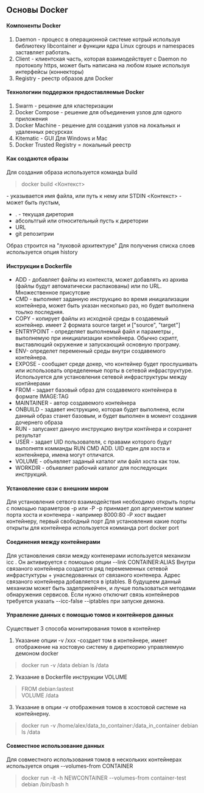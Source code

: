 ##            Основы Docker


#### Компоненты Docker
1. Daemon - процесс в операционной системе котрый используя библиотеку libcontainer   и функции ядра Linux cgroups и namespaces заставляет работать.
2. Client - клиентская часть, которая взаимодействует с Daemon по протоколу  https, может быть написана на любом языке используя интерфейсы (коннекторы)
3. Registry - реестр образов для Docker

#### Технологиии поддержки предоставляемые Docker
1. Swarm - решение для кластеризации
2. Docker Compose - решение для объединения узлов для одного приложения
3. Docker Machine - решение для создания узлов на локальных и удаленных ресурсках
4. Kitematic - GUI Для Windows и Mac
5. Docker Trusted Registry = локальный  реестр


#### Как создаются образы
Для создания образа используется команда build
> docker build <Dockerfile> <Контекст>

<Dockerfile> - указывается имя файла, или путь к нему или STDIN
<Контекст> - может быть пустым,
  * . - текущая диретория
  * абсольтгый или относительный пусть к диретории
  * URL
  * git репозитрии

Образ строится на "луковой архитектуре"
Для получения списка слоев используется опция history

#### Инструкции в Dockerfile
* ADD - добавляет файлы из контекста, может добавлять из архива (файлы будут автоматически распакованы) или по URL. Множественное присутсвие
* CMD - выполняет заданную инструкцию во время инициализации контейнера, может быть указан несколько раз, но будет выполнена тоьлко последняя.
* COPY - копирует файлы из исходной среды в создавемый контейнер. имеет 2 формата source target и ["source", "target"]
* ENTRYPOINT - определяет выполнемый файл и параметры , выполнемую при инициализации контейнера. Обычно скрипт, выставлющий окружение и запускающий основную програму.
* ENV- определет переменный среды внутри создавемого контейнера.
* EXPOSE  - сообщает среде докер, что контейнер будет прослушивать или использовать определенные порты в сетевой инфраструктуре. Используется для установления сетевой инфраструктуры между контйнерами
* FROM - задает базовый образ для создавемого контейнера в формате IMAGE:TAG
* MAINTAINER -  автор создавемого контейнера
* ONBUILD - задавет инструкцию, которая будет выполнена, если данный образ станет базовым, и будет выполнен в момент создания  дочернего образа
* RUN  - запусакет данную инструкцию внутри контйнера и сохранет результат
* USER - задает UID пользователя, с правами которого будут выполнятя комманды RUN CMD  ADD. UID един для хоста и контенйнера, имена могут отличатся.
* VOLUME - объявляет заданый каталог или файл хоста как том.
* WORKDIR - объявляет рабочий каталог для последующих инструкций.

#### Установление свзи с внешним миром
Для установления сетвого взаимодействия необходимо открыть порты с помощью параметров -p  или -P
  -p  принмает доп аргументом мапинг порта хоста и контенера - например 8000:80
  -P  хост выдает контейнеру, первый свободный порт
Для установления какие порты открыты для контейнера используется комманда port
docker port

#### Соединения между контейнерами
Для установления связи между контенерами используется механизм icc . Он активируется с помошью опции --link CONTAINER:ALIAS
Внутри связаного контейнера создается ряд перемеменных сетевой инфрастуктуры + унаследованных от связаного контенера. Адрес связаного контейнера добавляется в iptables. В будущеем данный механизм может быть задеприкейчен, и  лучше пользоваться методами обнаружения сервисов.
Если нужно отключит связь контейнеров требуется указать  --icc-false --iptables при запуске демона.

#### Управление данных  с помощью томов и контейнеров данных
Существыет 3 способа монитирования  томов в контейнер
1. Указание опции -v /xxx -создает том в контейнере, имеет отображение на хостовую систему в диреткорию управляемую демоном docker
> docker run -v /data  debian ls /data

2. Указание в Dockerfile инструкции VOLUME
> FROM debian:lastest   
> VOLUME /data

3. Указание в опции -v отображения томов в хсостовой системе на контейнерну.
> docker run -v /home/alex/data_to_container:/data_in_container debian ls /data

#### Совместное использование данных
Для совместного использования томов в нескольких контейнерах используется опция --volumes-from CONTAINER
> docker run -it -h NEWCONTAINER  --volumes-from container-test debian /bin/bash  h
